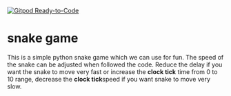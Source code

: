 [![Gitpod Ready-to-Code](https://img.shields.io/badge/Gitpod-Ready--to--Code-blue?logo=gitpod)](https://gitpod.io/#https://github.com/SaiLikhith7/snake) 

# snake game

This is a simple python snake game which we can use for fun. The speed of the snake can be adjusted when followed the code. Reduce the delay if you want the snake to move very fast or increase the **clock tick** time from 0 to 10 range, decrease the **clock tick**speed if you want snake to move very slow.


